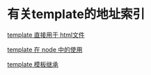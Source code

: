 # 有关template的地址索引

[template 直接用于 html文件](https://github.com/huang4683337/nodeJs/tree/master/ejs/template_html)

[template 在 node 中的使用](https://github.com/huang4683337/nodeJs/tree/master/ejs/template_node)

[template 模板继承](https://github.com/huang4683337/nodeJs/tree/master/ejs/template_express)
